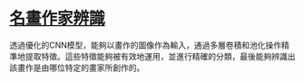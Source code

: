 # [名畫作家辨識](https://colab.research.google.com/drive/1DMKaeXVZ5GzMFKi08ule6b1Afktg_9qL)
透過優化的CNN模型，能夠以畫作的圖像作為輸入，通過多層卷積和池化操作精準地提取特徵。這些特徵能夠被有效地運用，並進行精確的分類，最後能夠辨識出該畫作是由哪位特定的畫家所創作的。
